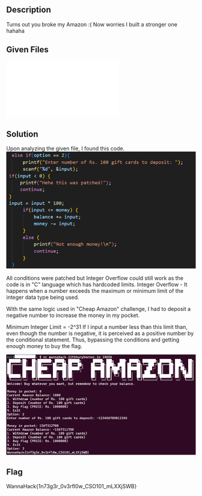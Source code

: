 ## Description
Turns out you broke my Amazon :(
Now worries I built a stronger one hahaha

## Given Files
![chall.c](./files/chall.c)

## Solution
Upon analyzing the given file, I found this code.
![Pasted image 20250114165743.png](./files/20250114165743.png)

All conditions were patched but Integer Overflow could still work as the code is in "C" language which has hardcoded limits.
Integer Overflow - It happens when a number exceeds the maximum or minimum limit of the integer data type being used. 

With the same logic used in "Cheap Amazon" challenge, I had to deposit a negative number to increase the money in my pocket.

Minimum Integer Limit = -2^31
If I input a number less than this limit than, even though the number is negative, it is perceived as a positive number by the conditional statement. Thus, bypassing the conditions and getting enough money to buy the flag.

![Pasted image 20250114171219.png](./files/20250114171219.png)

## Flag
WannaHack{1n73g3r_0v3rfl0w_CSO101_mLXXjSWB}
